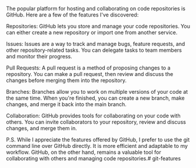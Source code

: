 The popular platform for hosting and collaborating on code repositories is GitHub. Here are a few of the features I've discovered:

Repositories: GitHub lets you store and manage your code repositories. You can either create a new repository or import one from another service.

Issues: Issues are a way to track and manage bugs, feature requests, and other repository-related tasks. You can delegate tasks to team members and monitor their progress.

Pull Requests: A pull request is a method of proposing changes to a repository. You can make a pull request, then review and discuss the changes before merging them into the repository.

Branches: Branches allow you to work on multiple versions of your code at the same time. When you're finished, you can create a new branch, make changes, and merge it back into the main branch.

Collaboration: GitHub provides tools for collaborating on your code with others. You can invite collaborators to your repository, review and discuss changes, and merge them in.

P.S. While I appreciate the features offered by GitHub, I prefer to use the git command line over GitHub directly. It is more efficient and adaptable to my workflow. GitHub, on the other hand, remains a valuable tool for collaborating with others and managing code repositories.# git-features
